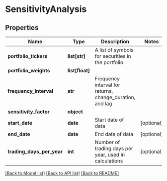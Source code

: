 # SensitivityAnalysis

## Properties
Name | Type | Description | Notes
------------ | ------------- | ------------- | -------------
**portfolio_tickers** | **list[str]** | A list of symbols for securities in the portfolio | 
**portfolio_weights** | **list[float]** |  | 
**frequency_interval** | **str** | Frequency interval for returns, change_duration, and lag | 
**sensitivity_factor** | **object** |  | 
**start_date** | **date** | Start date of data | [optional] 
**end_date** | **date** | End date of data | [optional] 
**trading_days_per_year** | **int** | Number of trading days per year, used in calculations | [optional] 

[[Back to Model list]](../README.md#documentation-for-models) [[Back to API list]](../README.md#documentation-for-api-endpoints) [[Back to README]](../README.md)


